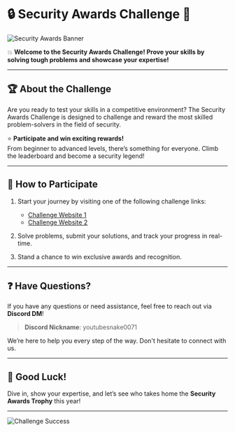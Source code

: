 # :lock: Security Awards Challenge :key:

![Security Awards Banner](https://github.com/user-attachments/assets/e9419e04-bf6c-4917-b384-2fbe23c40539)

:boom: **Welcome to the Security Awards Challenge! Prove your skills by solving tough problems and showcase your expertise!**

---

## :trophy: **About the Challenge**
Are you ready to test your skills in a competitive environment? The Security Awards Challenge is designed to challenge and reward the most skilled problem-solvers in the field of security.

:star: **Participate and win exciting rewards!**  
From beginner to advanced levels, there’s something for everyone. Climb the leaderboard and become a security legend!

---

## :link: **How to Participate**
1. Start your journey by visiting one of the following challenge links:  
   - [Challenge Website 1](https://seuritych.github.io)  
   - [Challenge Website 2](https://security-awards.kro.kr)

2. Solve problems, submit your solutions, and track your progress in real-time.

3. Stand a chance to win exclusive awards and recognition.

---

## :question: **Have Questions?**
If you have any questions or need assistance, feel free to reach out via **Discord DM**!  
> **Discord Nickname**: youtubesnake0071  

We’re here to help you every step of the way. Don't hesitate to connect with us.

---

## :star2: **Good Luck!**
Dive in, show your expertise, and let’s see who takes home the **Security Awards Trophy** this year!

---

![Challenge Success](https://github.com/user-attachments/assets/e9419e04-bf6c-4917-b384-2fbe23c40539)
